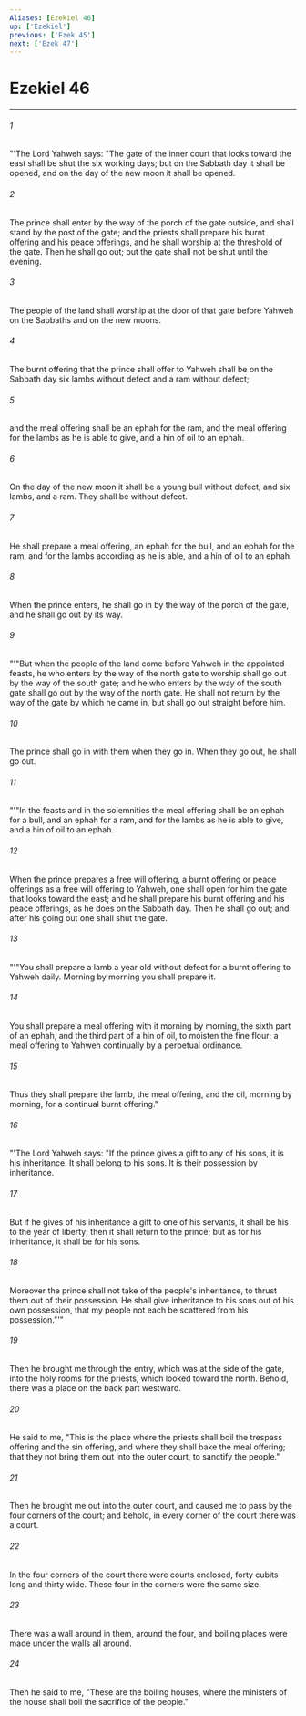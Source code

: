 ```yaml
---
Aliases: [Ezekiel 46]
up: ['Ezekiel']
previous: ['Ezek 45']
next: ['Ezek 47']
---
```

# Ezekiel 46
***





###### 1 

"'The Lord Yahweh says: "The gate of the inner court that looks toward the east shall be shut the six working days; but on the Sabbath day it shall be opened, and on the day of the new moon it shall be opened. 



###### 2 

The prince shall enter by the way of the porch of the gate outside, and shall stand by the post of the gate; and the priests shall prepare his burnt offering and his peace offerings, and he shall worship at the threshold of the gate. Then he shall go out; but the gate shall not be shut until the evening. 



###### 3 

The people of the land shall worship at the door of that gate before Yahweh on the Sabbaths and on the new moons. 



###### 4 

The burnt offering that the prince shall offer to Yahweh shall be on the Sabbath day six lambs without defect and a ram without defect; 



###### 5 

and the meal offering shall be an ephah for the ram, and the meal offering for the lambs as he is able to give, and a hin of oil to an ephah. 



###### 6 

On the day of the new moon it shall be a young bull without defect, and six lambs, and a ram. They shall be without defect. 



###### 7 

He shall prepare a meal offering, an ephah for the bull, and an ephah for the ram, and for the lambs according as he is able, and a hin of oil to an ephah. 



###### 8 

When the prince enters, he shall go in by the way of the porch of the gate, and he shall go out by its way. 



###### 9 

"'"But when the people of the land come before Yahweh in the appointed feasts, he who enters by the way of the north gate to worship shall go out by the way of the south gate; and he who enters by the way of the south gate shall go out by the way of the north gate. He shall not return by the way of the gate by which he came in, but shall go out straight before him. 



###### 10 

The prince shall go in with them when they go in. When they go out, he shall go out. 



###### 11 

"'"In the feasts and in the solemnities the meal offering shall be an ephah for a bull, and an ephah for a ram, and for the lambs as he is able to give, and a hin of oil to an ephah. 



###### 12 

When the prince prepares a free will offering, a burnt offering or peace offerings as a free will offering to Yahweh, one shall open for him the gate that looks toward the east; and he shall prepare his burnt offering and his peace offerings, as he does on the Sabbath day. Then he shall go out; and after his going out one shall shut the gate. 



###### 13 

"'"You shall prepare a lamb a year old without defect for a burnt offering to Yahweh daily. Morning by morning you shall prepare it. 



###### 14 

You shall prepare a meal offering with it morning by morning, the sixth part of an ephah, and the third part of a hin of oil, to moisten the fine flour; a meal offering to Yahweh continually by a perpetual ordinance. 



###### 15 

Thus they shall prepare the lamb, the meal offering, and the oil, morning by morning, for a continual burnt offering." 



###### 16 

"'The Lord Yahweh says: "If the prince gives a gift to any of his sons, it is his inheritance. It shall belong to his sons. It is their possession by inheritance. 



###### 17 

But if he gives of his inheritance a gift to one of his servants, it shall be his to the year of liberty; then it shall return to the prince; but as for his inheritance, it shall be for his sons. 



###### 18 

Moreover the prince shall not take of the people's inheritance, to thrust them out of their possession. He shall give inheritance to his sons out of his own possession, that my people not each be scattered from his possession."'" 



###### 19 

Then he brought me through the entry, which was at the side of the gate, into the holy rooms for the priests, which looked toward the north. Behold, there was a place on the back part westward. 



###### 20 

He said to me, "This is the place where the priests shall boil the trespass offering and the sin offering, and where they shall bake the meal offering; that they not bring them out into the outer court, to sanctify the people." 



###### 21 

Then he brought me out into the outer court, and caused me to pass by the four corners of the court; and behold, in every corner of the court there was a court. 



###### 22 

In the four corners of the court there were courts enclosed, forty cubits long and thirty wide. These four in the corners were the same size. 



###### 23 

There was a wall around in them, around the four, and boiling places were made under the walls all around. 



###### 24 

Then he said to me, "These are the boiling houses, where the ministers of the house shall boil the sacrifice of the people."
